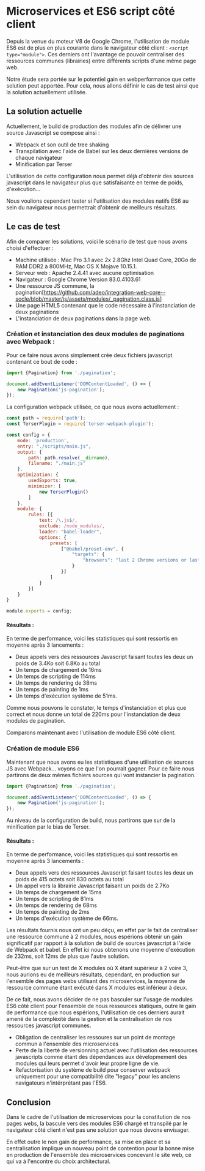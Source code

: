 # Microservices et ES6 script côté client

Depuis la venue du moteur V8 de Google Chrome, l'utilisation de module ES6 est de plus en plus courante dans le navigateur côté client : `<script type="module">`. Ces derniers ont l'avantage de pouvoir centraliser des ressources communes (librairies) entre différents scripts d'une même page web. 

Notre étude sera portée sur le potentiel gain en webperformance que cette solution peut apportée. Pour cela, nous allons définir le cas de test ainsi que la solution actuellement utilisée. 

## La solution actuelle 

Actuellement, le build de production des modules afin de délivrer une source Javascript se compose ainsi : 

* Webpack et son outil de tree shaking
* Transpilation avec l'aide de Babel sur les deux dernières versions de chaque navigateur 
* Minification par Terser

L'utilisation de cette configuration nous permet déjà d'obtenir des sources javascript dans le navigateur plus que satisfaisante en terme de poids, d'exécution... 

Nous voulions cependant tester si l'utilisation des modules natifs ES6 au sein du navigateur nous permettrait d'obtenir de meilleurs résultats. 

## Le cas de test 

Afin de comparer les solutions, voici le scénario de test que nous avons choisi d'effectuer : 

* Machine utilisée : Mac Pro 3.1 avec 2x 2.8Ghz Intel Quad Core, 20Go de RAM DDR2 à 800MHz, Mac OS X Mojave 10.15.1. 
* Serveur web : Apache 2.4.41 avec aucune optimisation 
* Navigateur : Google Chrome Version 83.0.4103.61 
* Une ressource JS commune, la pagination[https://github.com/adeo/integration-web-core--socle/blob/master/js/assets/modules/_pagination.class.js]
* Une page HTML5 contenant que le code nécessaire à l'instanciation de deux paginations 
* L'instanciation de deux paginations dans la page web. 

### Création et instanciation des deux modules de paginations avec Webpack : 

Pour ce faire nous avons simplement crée deux fichiers javascript contenant ce bout de code : 

```js
import {Pagination} from './pagination';

document.addEventListener('DOMContentLoaded', () => {
    new Pagination('js-pagination');
});
```

La configuration webpack utilisée, ce que nous avons actuellement : 

```js
const path = require('path');
const TerserPlugin = require('terser-webpack-plugin');

const config = {
    mode: 'production',
    entry: "./scripts/main.js",
    output: {
        path: path.resolve(__dirname),
        filename: "./main.js"
    },
    optimization: {
        usedExports: true,
        minimizer: [
            new TerserPlugin()
        ]
    },
    module: {
        rules: [{
            test: /\.js$/,
            exclude: /node_modules/,
            loader: "babel-loader",
            options: {
                presets: [
                    ["@babel/preset-env", {
                        "targets": {
                            "browsers": "last 2 Chrome versions or last 2 ChromeAndroid versions or last 2 Firefox versions or last 2 iOS versions or last 2 Edge versions"
                        }
                    }]
                ]
            }
        }]
    }
}

module.exports = config;
```

#### Résultats : 

En terme de performance, voici les statistiques qui sont ressortis en moyenne après 3 lancements : 

* Deux appels vers des ressources Javascript faisant toutes les deux un poids de 3.4Ko soit 6.8Ko au total
* Un temps de chargement de 16ms 
* Un temps de scripting de 114ms
* Un temps de rendering de 38ms 
* Un temps de painting de 1ms 
* Un temps d'exécution système de 51ms. 

Comme nous pouvons le constater, le temps d'instanciation et plus que correct et nous donne un total de 220ms pour l'instanciation de deux modules de pagination. 

Comparons maintenant avec l'utilisation de module ES6 côté client. 

### Création de module ES6 

Maintenant que nous avons eu les statistiques d'une utilisation de sources JS avec Webpack... voyons ce que l'on pourrait gagner. Pour ce faire nous partirons de deux mêmes fichiers sources qui vont instancier la pagination. 

```js
import {Pagination} from './pagination';

document.addEventListener('DOMContentLoaded', () => {
    new Pagination('js-pagination');
});
```

Au niveau de la configuration de build, nous partirons que sur de la minification par le bias de Terser. 

#### Résultats : 

En terme de performance, voici les statistiques qui sont ressortis en moyenne après 3 lancements : 

* Deux appels vers des ressources Javascript faisant toutes les deux un poids de 415 octets soit 830 octets au total
* Un appel vers la librairie Javascript faisant un poids de 2.7Ko
* Un temps de chargement de 15ms 
* Un temps de scripting de 81ms
* Un temps de rendering de 68ms 
* Un temps de painting de 2ms 
* Un temps d'exécution système de 66ms. 

Les résultats fournis nous ont un peu déçu, en effet par le fait de centraliser une ressource commune à 2 modules, nous espérions obtenir un gain significatif par rapport à la solution de build de sources javascript à l'aide de Webpack et babel. En effet ici nous obtenons une moyenne d'exécution de 232ms, soit 12ms de plus que l'autre solution. 

Peut-être que sur un test de X modules où X étant supérieur à 2 voire 3, nous aurions eu de meilleurs résultats, cependant, en production sur l'ensemble des pages webs utilisant des microservices, la moyenne de ressource commune étant exécuté dans X modules est inférieur à deux. 

De ce fait, nous avons décider de ne pas basculer sur l'usage de modules ES6 côté client pour l'ensemble de nous ressources statiques, outre le gain de performance que nous espérions, l'utilisation de ces derniers aurait amené de la compléxité dans la gestion et la centralisation de nos ressources javascript communes. 

* Obligation de centraliser les ressoures sur un point de montage commun à l'ensemble des microservices
* Perte de la liberté de versionning actuel avec l'utilisation des ressources javascripts comme étant des dépendances aux dévelopmement des modules qui leurs permet d'avoir leur propre ligne de vie. 
* Refactorisation du système de build pour conserver webpack uniquement pour une compatibilité dite "legacy" pour les anciens navigateurs n'intérprétant pas l'ES6. 


## Conclusion 

Dans le cadre de l'utilisation de microservices pour la constitution de nos pages webs, la bascule vers des modules ES6 chargé et transpilé par le navigateur côté client n'est pas une solution que nous devons envisager. 

En effet outre le non gain de performance, sa mise en place et sa centralisation implique un nouveau point de contention pour la bonne mise en production de l'ensemble des microservices concevant le site web, ce qui va à l'encontre du choix architectural. 

